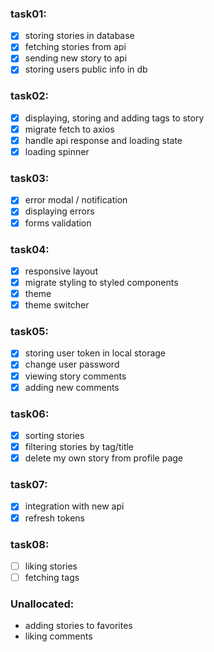 ### task01:
- [x] storing stories in database
- [x] fetching stories from api 
- [x] sending new story to api
- [x] storing users public info in db

### task02:
- [x] displaying, storing and adding tags to story
- [x] migrate fetch to axios
- [x] handle api response and loading state
- [x] loading spinner

### task03:
- [x] error modal / notification
- [x] displaying errors
- [x] forms validation

### task04:
- [x] responsive layout
- [x] migrate styling to styled components 
- [x] theme
- [x] theme switcher

### task05:
- [x] storing user token in local storage
- [x] change user password
- [x] viewing story comments
- [x] adding new comments

### task06:
- [x] sorting stories
- [x] filtering stories by tag/title
- [x] delete my own story from profile page

### task07:
- [x] integration with new api
- [x] refresh tokens 

### task08:
- [ ] liking stories
- [ ] fetching tags

### Unallocated:
* adding stories to favorites
* liking comments
